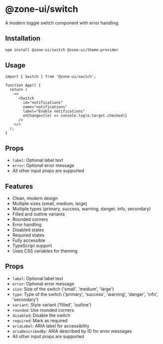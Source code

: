 # @zone-ui/switch

A modern toggle switch component with error handling.

## Installation

```bash
npm install @zone-ui/switch @zone-ui/theme-provider
```

## Usage

```tsx
import { Switch } from '@zone-ui/switch';

function App() {
  return (
    <>
      <Switch
        id="notifications"
        name="notifications"
        label="Enable notifications"
        onChange={(e) => console.log(e.target.checked)}
      />
    </>
  );
}
```

## Props

- `label`: Optional label text
- `error`: Optional error message
- All other input props are supported

## Features

- Clean, modern design
- Multiple sizes (small, medium, large)
- Multiple types (primary, success, warning, danger, info, secondary)
- Filled and outline variants
- Rounded corners
- Error handling
- Disabled states
- Required states
- Fully accessible
- TypeScript support
- Uses CSS variables for theming

## Props

- `label`: Optional label text
- `error`: Optional error message
- `size`: Size of the switch ('small', 'medium', 'large')
- `type`: Type of the switch ('primary', 'success', 'warning', 'danger', 'info', 'secondary')
- `variant`: Style variant ('filled', 'outline')
- `rounded`: Use rounded corners
- `disabled`: Disable the switch
- `required`: Mark as required
- `ariaLabel`: ARIA label for accessibility
- `ariaDescribedBy`: ARIA described by ID for error messages
- All other input props are supported
